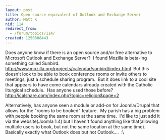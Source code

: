 ```yaml
---
layout: post
title: Open source equivalent of Outlook and Exchange Server
author: Matt K
nid: 114
redirect_from:
  - /forum/topics/114/
created: 1250808443
---
```

<p>Does anyone know if there is an open source and/or free alternative to Microsoft Outlook and Exchange Server?&nbsp; I found Mozilla is beta-ing something called Sunbird.&nbsp; <a href="http://www.mozilla.org/projects/calendar/sunbird/index.html">http://www.mozilla.org/projects/calendar/sunbird/index.html</a>&nbsp; But this doesn't look to be able to book conference rooms or invite others to meetings, just a schedule sharing program.&nbsp; But it does link to a cool site that appears to have come calendars already created with the Catholic liturgical schedule.&nbsp; Has anyone used those before?&nbsp; <a href="http://icalshare.com/index.php?topic=religion&amp;page=2">http://icalshare.com/index.php?topic=religion&amp;page=2</a></p>
<p>Alternatively, has anyone seen a module or add-on for Joomla/Drupal that allows for the &quot;rooms to be booked&quot; feature.&nbsp; My parish has a big problem with people booking the same room at the same time.&nbsp; I'd like to just add it via the website(Joomla 1.4) but I haven't found anything like that(allowing multiple users to book, but not the same location at the same time).&nbsp; Basically exactly what Outlook does but not Outlook....&nbsp; :\</p>
